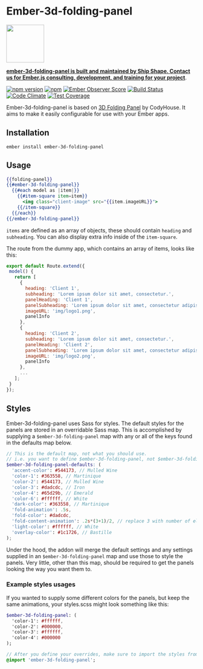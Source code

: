 # Ember-3d-folding-panel

<a href="https://shipshape.io/"><img src="http://i.imgur.com/KVqNjgO.png" width="100" height="100"/></a>

**[ember-3d-folding-panel is built and maintained by Ship Shape. Contact us for Ember.js consulting, development, and training for your project](https://shipshape.io/ember-consulting/)**.

[![npm version](https://badge.fury.io/js/ember-3d-folding-panel.svg)](http://badge.fury.io/js/ember-3d-folding-panel)
[![npm](https://img.shields.io/npm/dm/ember-3d-folding-panel.svg)]()
[![Ember Observer Score](http://emberobserver.com/badges/ember-3d-folding-panel.svg)](http://emberobserver.com/addons/ember-3d-folding-panel)
[![Build Status](https://travis-ci.org/shipshapecode/ember-3d-folding-panel.svg?branch=master)](https://travis-ci.org/shipshapecode/ember-3d-folding-panel)
[![Code Climate](https://codeclimate.com/github/shipshapecode/ember-3d-folding-panel/badges/gpa.svg)](https://codeclimate.com/github/shipshapecode/ember-3d-folding-panel)
[![Test Coverage](https://codeclimate.com/github/shipshapecode/ember-3d-folding-panel/badges/coverage.svg)](https://codeclimate.com/github/shipshapecode/ember-3d-folding-panel/coverage)

Ember-3d-folding-panel is based on [3D Folding Panel](https://codyhouse.co/gem/3d-folding-panel/) by CodyHouse. It aims to make it easily configurable for use with your Ember apps.

## Installation
`ember install ember-3d-folding-panel`

## Usage
```hbs
{{folding-panel}}
{{#ember-3d-folding-panel}}
  {{#each model as |item|}}
    {{#item-square item=item}}
      <img class="client-image" src="{{item.imageURL}}">
    {{/item-square}}
  {{/each}}
{{/ember-3d-folding-panel}}
```

`items` are defined as an array of objects, these should contain `heading` and `subheading`.
 You can also display extra info inside of the `item-square`.
 
 The route from the dummy app, which contains an array of items, looks like this:
 ```js
 export default Route.extend({
  model() {
    return [
      {
        heading: 'Client 1',
        subheading: 'Lorem ipsum dolor sit amet, consectetur.',
        panelHeading: 'Client 1',
        panelSubheading: 'Lorem ipsum dolor sit amet, consectetur adipisicing elit. Esse, laboriosam?',
        imageURL: 'img/logo1.png',
        panelInfo
      },
      {
        heading: 'Client 2',
        subheading: 'Lorem ipsum dolor sit amet, consectetur.',
        panelHeading: 'Client 2',
        panelSubheading: 'Lorem ipsum dolor sit amet, consectetur adipisicing elit. Esse, laboriosam?',
        imageURL: 'img/logo2.png',
        panelInfo
      },
      ...
    ];
  }
});
```
 
 
## Styles

Ember-3d-folding-panel uses Sass for styles. The default styles for the panels are stored in an overridable Sass map. This is accomplished by supplying a `$ember-3d-folding-panel` map with any or all of the keys found in the defaults map below.

```scss
// This is the default map, not what you should use. 
// i.e. you want to define $ember-3d-folding-panel, not $ember-3d-folding-panel-defaults
$ember-3d-folding-panel-defaults: (
  'accent-color': #544173, // Mulled Wine
  'color-1': #363558, // Martinique
  'color-2': #544173, // Mulled Wine
  'color-3': #dadcdc, // Iron
  'color-4': #65d29b, // Emerald
  'color-6': #ffffff, // White
  'dark-color': #363558, // Martinique
  'fold-animation': .5s,
  'fold-color': #dadcdc,
  'fold-content-animation': .2s*(3+1)/2, // replace 3 with number of elements that you want to animate
  'light-color': #ffffff, // White
  'overlay-color': #1c1726, // Bastille
);
```

Under the hood, the addon will merge the default settings and any settings supplied in an `$ember-3d-folding-panel` map and use those to style the panels. Very little, other than this map, should be required to get the panels looking the way you want them to.

### Example styles usages

If you wanted to supply some different colors for the panels, but keep the same animations, your styles.scss might look something like this:
```sass
$ember-3d-folding-panel: (
  'color-1': #ffffff,
  'color-2': #000000,
  'color-3': #ffffff,
  'color-4': #000000
);

// After you define your overrides, make sure to import the styles from the addon!
@import 'ember-3d-folding-panel';
```


